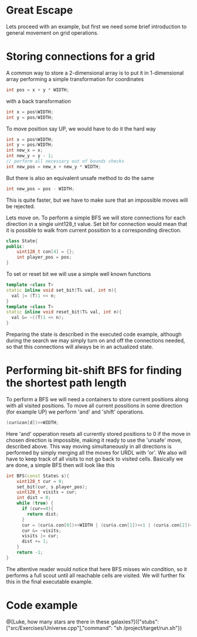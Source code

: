 # Great Escape

Lets proceed with an example, but first we need some brief introduction to general movement on grid operations.

# Storing connections for a grid

A common way to store a 2-dimensional array is to put it in 1-dimensional array performing a simple transformation for coordinates
``` cpp
int pos = x + y * WIDTH;
```
with a back transformation 
``` cpp
int x = pos%WIDTH;
int y = pos/WIDTH;
```
To move position say UP, we would have to do it the hard way
``` cpp
int x = pos%WIDTH;
int y = pos/WIDTH;
int new_x = x;
int new_y = y - 1;
// perform all necessary out of bounds checks
int new_pos = new_x + new_y * WIDTH;
```
But there is also an equivalent unsafe method to do the same
``` cpp
int new_pos = pos - WIDTH;
```
This is quite faster, but we have to make sure that an impossible moves will be rejected.

Lets move on. To perform a simple BFS we will store connections for each direction in a single uint128_t value. Set bit for connection would mean that it is possible to walk from current possition to a corresponding direction. 
``` cpp
class State{
public:
    uint128_t con[4] = {};
    int player_pos = pos;    
}
```
To set or reset bit we will use a simple well known functions
``` cpp
template <class T>
static inline void set_bit(T& val, int n){
  val |= (T)1 << n;
}
template <class T>
static inline void reset_bit(T& val, int n){
  val &= ~((T)1 << n);
}
```
Preparing the state is described in the executed code example, although during the search we may simply turn on and off the connections needed, so that this connections will always be in an actualized state.

# Performing bit-shift BFS for finding the shortest path length

To perform a BFS we will need a containers to store current positions along with all visited positions. To move all current possitions in some direction (for example UP) we perform 'and' and 'shift' operations.
``` cpp
(cur&con[d])>>WIDTH;
```
Here 'and' opperation resets all currently stored positions to 0 if the move in chosen direction is impossible, making it ready to use the 'unsafe' move, described above. This way moving simultaneously in all directions is performed by simply merging all the moves for URDL with 'or'. We also will have to keep track of all visits to not go back to visited cells. Basically we are done, a simple BFS then will look like this

``` cpp
int BFS(const State& s){
    uint128_t cur = 0;
    set_bit(cur, s.player_pos);
    uint128_t visits = cur;
    int dist = 0;
    while (true) {
      if (cur==0){
        return dist;
      }
      cur = (cur&s.con[0])>>WIDTH | (cur&s.con[1])<<1 | (cur&s.con[2])<<WIDTH | (cur&s.con[3])>>1;
      cur &= ~visits;
      visits |= cur;
      dist += 1;
    }
    return -1;
}
```

The attentive reader would notice that here BFS misses win condition, so it performs a full scout until all reachable cells are visited. We will further fix this in the final executable example.

# Code example

@[Luke, how many stars are there in these galaxies?]({"stubs": ["src/Exercises/Universe.cpp"],"command": "sh /project/target/run.sh"})



